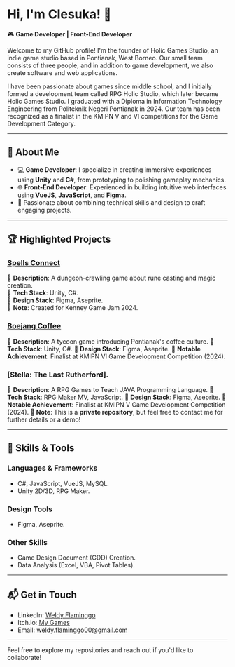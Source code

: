 # Hi, I'm Clesuka! 👋

🎮 **Game Developer | Front-End Developer**

Welcome to my GitHub profile! I'm the founder of Holic Games Studio, an indie game studio based in Pontianak, West Borneo. Our small team consists of three people, and in addition to game development, we also create software and web applications.

I have been passionate about games since middle school, and I initially formed a development team called RPG Holic Studio, which later became Holic Games Studio. I graduated with a Diploma in Information Technology Engineering from Politeknik Negeri Pontianak in 2024. Our team has been recognized as a finalist in the KMIPN V and VI competitions for the Game Development Category.

---

## 👾 **About Me**

- 💻 **Game Developer**: I specialize in creating immersive experiences using **Unity** and **C#**, from prototyping to polishing gameplay mechanics.
- 🌐 **Front-End Developer**: Experienced in building intuitive web interfaces using **VueJS**, **JavaScript**, and **Figma**.
- 🎨 Passionate about combining technical skills and design to craft engaging projects.

---

## 🏆 **Highlighted Projects**

### [Spells Connect](https://clesuka.itch.io/spells-connect)

🔹 **Description**: A dungeon-crawling game about rune casting and magic creation.  
🔹 **Tech Stack**: Unity, C#.  
🔹 **Design Stack**: Figma, Aseprite.  
🔹 **Note**: Created for Kenney Game Jam 2024.

### [Boejang Coffee](https://github.com/Yance24/Warkop-Tycoon)

🔹 **Description**: A tycoon game introducing Pontianak's coffee culture.
🔹 **Tech Stack**: Unity, C#.
🔹 **Design Stack**: Figma, Aseprite.
🔹 **Notable Achievement**: Finalist at KMIPN VI Game Development Competition (2024).

### [Stella: The Last Rutherford].

🔹 **Description**: A RPG Games to Teach JAVA Programming Language.
🔹 **Tech Stack**: RPG Maker MV, JavaScript.
🔹 **Design Stack**: Figma, Aseprite.
🔹 **Notable Achievement**: Finalist at KMIPN V Game Development Competition (2024).
🔹 **Note**: This is a **private repository**, but feel free to contact me for further details or a demo!

---

## 🚀 **Skills & Tools**

### **Languages & Frameworks**

- C#, JavaScript, VueJS, MySQL.
- Unity 2D/3D, RPG Maker.

### **Design Tools**

- Figma, Aseprite.

### **Other Skills**

- Game Design Document (GDD) Creation.
- Data Analysis (Excel, VBA, Pivot Tables).

---

## 📬 **Get in Touch**

- LinkedIn: [Weldy Flaminggo](https://www.linkedin.com/in/weldy-flaminggo/)
- Itch.io: [My Games](https://clesuka.itch.io/)
- Email: weldy.flaminggo00@gmail.com

---

Feel free to explore my repositories and reach out if you'd like to collaborate!

<!---
Clesuka/Clesuka is a ✨ special ✨ repository because its `README.md` (this file) appears on your GitHub profile.
You can click the Preview link to take a look at your changes.
--->
